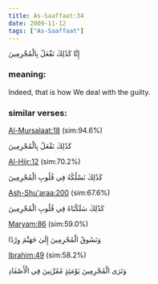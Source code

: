 ```yaml
---
title: As-Saaffaat:34
date: 2009-11-12
tags: ["As-Saaffaat"]
---
```

إِنَّا كَذَٰلِكَ نَفْعَلُ بِالْمُجْرِمِينَ
### meaning: 
Indeed, that is how We deal with the guilty.
### similar verses: 

[Al-Mursalaat:18](/77/18) (sim:94.6%)

كَذَٰلِكَ نَفْعَلُ بِالْمُجْرِمِينَ

[Al-Hijr:12](/15/12) (sim:70.2%)

كَذَٰلِكَ نَسْلُكُهُ فِي قُلُوبِ الْمُجْرِمِينَ

[Ash-Shu'araa:200](/26/200) (sim:67.6%)

كَذَٰلِكَ سَلَكْنَاهُ فِي قُلُوبِ الْمُجْرِمِينَ

[Maryam:86](/19/86) (sim:59.0%)

وَنَسُوقُ الْمُجْرِمِينَ إِلَىٰ جَهَنَّمَ وِرْدًا

[Ibrahim:49](/14/49) (sim:58.2%)

وَتَرَى الْمُجْرِمِينَ يَوْمَئِذٍ مُقَرَّنِينَ فِي الْأَصْفَادِ
